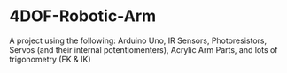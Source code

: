 # 4DOF-Robotic-Arm

A project using the following: Arduino Uno, IR Sensors, Photoresistors, Servos (and their internal potentiomenters), Acrylic Arm Parts, and lots of trigonometry (FK & IK)
